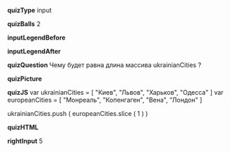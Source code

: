 ____quizType____
input

____quizBalls____
2

____inputLegendBefore____


____inputLegendAfter____


____quizQuestion____
Чему будет равна длина массива ukrainianCities ?

____quizPicture____


____quizJS____
var ukrainianCities = [
    "Киев",
    "Львов",
    "Харьков",
    "Одесса"
]
var europeanCities = [
    "Монреаль",
    "Копенгаген",
    "Вена",
    "Лондон"
]

ukrainianCities.push (
    europeanCities.slice ( 1 )
)

____quizHTML____


____rightInput____
5
